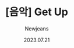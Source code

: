 ---
id: 10
title: "[음악] Get Up"
subtitle: "Newjeans"
date: "2023.07.21"
thumbnail: "뉴진스EP2.webp"
---